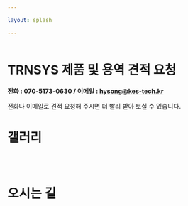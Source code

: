 ```yaml
---

layout: splash

---
```

<figure claass="align-center">
	<img src="{{ site.url }}/assets/images/splash.png" alt="">
</figure>

# TRNSYS 제품 및 용역 견적 요청
**전화 : 070-5173-0630 / 이메일 : hysong@kes-tech.kr**

전화나 이메일로 견적 요청해 주시면 더 빨리 받아 보실 수 있습니다. 

# 갤러리
<figure style="width: 400px" claass="align-left">
	<img src="{{ site.url }}/assets/images/logo.jpg" alt="">
</figure>
<figure style="width: 400px" claass="align-center">
	<img src="{{ site.url }}/assets/images/pic1.jpg" alt="">
</figure>
<figure style="width: 400px" claass="align-right">
	<img src="{{ site.url }}/assets/images/pic2.jpg" alt="">
</figure>

# 오시는 길
<!-- * 카카오맵 - 지도퍼가기 -->
<!-- 1. 지도 노드 -->
<div id="daumRoughmapContainer1708177449511" class="root_daum_roughmap root_daum_roughmap_landing"></div>

<!--
	2. 설치 스크립트
	* 지도 퍼가기 서비스를 2개 이상 넣을 경우, 설치 스크립트는 하나만 삽입합니다.
-->
<script charset="UTF-8" class="daum_roughmap_loader_script" src="https://ssl.daumcdn.net/dmaps/map_js_init/roughmapLoader.js"></script>

<!-- 3. 실행 스크립트 -->
<script charset="UTF-8">
	new daum.roughmap.Lander({
		"timestamp" : "1708177449511",
		"key" : "2i5up",
		"mapWidth" : "640",
		"mapHeight" : "360"
	}).render();
</script>